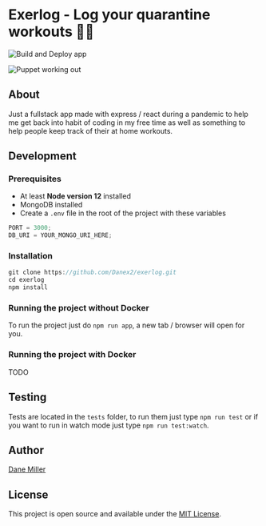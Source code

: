 # Exerlog - Log your quarantine workouts 💪💪

![Build and Deploy app](https://github.com/Danex2/exerlog/workflows/Build%20and%20Deploy%20app/badge.svg)

![Puppet working out](https://media.giphy.com/media/xUPGcKoAYCn5fHK0Zq/giphy.gif)

## About

Just a fullstack app made with express / react during a pandemic to help me get back into habit of coding in my free time as well as something to help people keep track of their at home workouts.

## Development

### Prerequisites

- At least **Node version 12** installed
- MongoDB installed
- Create a `.env` file in the root of the project with these variables

```javascript
PORT = 3000;
DB_URI = YOUR_MONGO_URI_HERE;
```

### Installation

```javascript
git clone https://github.com/Danex2/exerlog.git
cd exerlog
npm install
```

### Running the project without Docker

To run the project just do `npm run app`, a new tab / browser will open for you.

### Running the project with Docker

TODO

## Testing

Tests are located in the `tests` folder, to run them just type `npm run test` or if you want to run in watch mode just type `npm run test:watch`.

## Author

[Dane Miller](https://twitter.com/hybridearth)

## License

This project is open source and available under the [MIT License](https://github.com/danex2/exerlog/blob/master/LICENSE).
